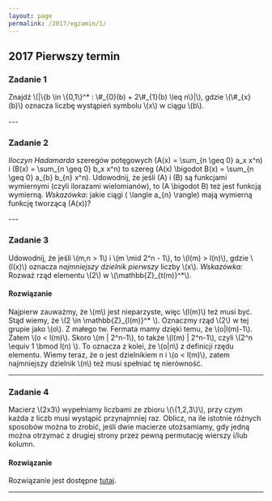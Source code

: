```yaml
---
layout: page
permalink: /2017/egzamin/1/
---
```


## 2017 Pierwszy termin

### Zadanie 1
<p style="margin-bottom: 15px">
  Znajdź \(|\{b \in \{0,1\}^* : \#_{0}(b) + 2\#_{1}(b) \leq n\}|\), gdzie \(\#_{x}(b)\) oznacza liczbę wystąpień symbolu \(x\) w ciągu \(b\).
</p>
---

### Zadanie 2
<p style="margin-bottom: 15px">

  <i>Iloczyn Hadamarda</i> szeregów potęgowych \(A(x) = \sum_{n \geq 0} a_x x^n\) i 
  \(B(x) = \sum_{n \geq 0} b_x x^n\) to szereg \(A(x) \bigodot B(x) = \sum_{n \geq 0} a_{b} b_{n} x^n\). Udowodnij, że jeśli \(A\) i \(B\) są 
  funkcjami wymiernymi (czyli ilorazami wielomianów), to \(A \bigodot B\) też jest funkcją wymierną. 
  <i> Wskazówka:</i> jakie ciągi \( \langle a_{n} \rangle\) mają wymierną funkcję tworzącą \(A(x)\)?
</p>
---

### Zadanie 3
<p style="margin-bottom: 15px">
  Udowodnij, że jeśli \(m,n > 1\) i \(m \mid 2^n - 1\), to \(l(m) > l(n)\), gdzie \(l(x)\) oznacza <i> najmniejszy dzielnik pierwszy  </i> 
  liczby \(x\). <i> Wskazówka: </i> Rozważ rząd elementu \(2\) w \(\mathbb{Z}_{t(m)}^*\).
</p> 


<div data-collapse>
  <h4 class="collapsible">Rozwiązanie</h4>
  <div class="solution">
    <p>
		Najpierw zauważmy, że \(m\) jest nieparzyste, więc \(l(m)\) też musi być.
		Stąd wiemy, że \(2 \in \mathbb{Z}_{l(m)}^* \).
		Oznaczmy rząd \(2\) w tej grupie jako \(o\).
		Z małego tw. Fermata mamy dzięki temu, że \(o|l(m)-1\).
		Zatem \(o < l(m)\).
		Skoro \(m | 2^n-1\), to także \(l(m) | 2^n-1\), czyli \(2^n \equiv 1 \bmod l(n) \).
		To oznacza z kolei, że \(o|n\) z definicji rzędu elementu.
		Wiemy teraz, że o jest dzielnikiem n i \(o < l(m)\), zatem najmniejszy dzielnik \(n\) też musi spełniać tę nierówność.
    </p>
  </div>
</div>

---

### Zadanie 4
<p style="margin-bottom: 15px">
  Macierz \(2x3\) wypełniamy liczbami ze zbioru \(\{1,2,3\}\), przy czym każda z liczb musi 
  wystąpić przynajmniej raz. Oblicz, na ile istotnie różnych sposobów można to zrobić, jeśli dwie macierze utożsamiamy, gdy jedną można otrzymać z drugiej strony przez pewną permutację wierszy i/lub kolumn.
</p> 

<div data-collapse>
  <h4 class="collapsible">Rozwiązanie</h4>
  <div class="solution">
    <p>
      Rozwiązanie jest dostępne <a href="https://math.stackexchange.com/questions/2113657/burnsides-lemma-applied-to-grids-with-interchanging-rows-and-columns">tutaj</a>.
    </p>
  </div>
</div>

---
